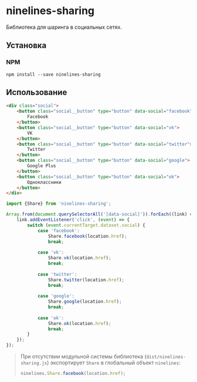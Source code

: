 # ninelines-sharing

Библиотека для шаринга в социальных сетях.

## Установка

### NPM

```
npm install --save ninelines-sharing
```

## Использование

```html
<div class="social">
    <button class="social__button" type="button" data-social="facebook">
        Facebook
    </button>
    <button class="social__button" type="button" data-social="vk">
        VK
    </button>
    <button class="social__button" type="button" data-social="twitter">
        Twitter
    </button>
    <button class="social__button" type="button" data-social="google">
        Google Plus
    </button>
    <button class="social__button" type="button" data-social="ok">
        Одноклассники
    </button>
</div>
```

```js
import {Share} from 'ninelines-sharing';

Array.from(document.querySelectorAll('[data-social]')).forEach((link) => {
    link.addEventListener('click', (event) => {
        switch (event.currentTarget.dataset.social) {
            case 'facebook':
                Share.facebook(location.href);
                break;
                
            case 'vk':
                Share.vk(location.href);
                break;
            
            case 'twitter':
                Share.twitter(location.href);
                break;
            
            case 'google':
                Share.google(location.href);
                break;
            
            case 'ok':
                Share.ok(location.href);
                break;
        }
    });
});
```

> При отсутствии модульной системы библиотека (`dist/ninelines-sharing.js`) экспортирует `Share` в глобальный объект `ninelines`:
> ```js
> ninelines.Share.facebook(location.href);
> ```
